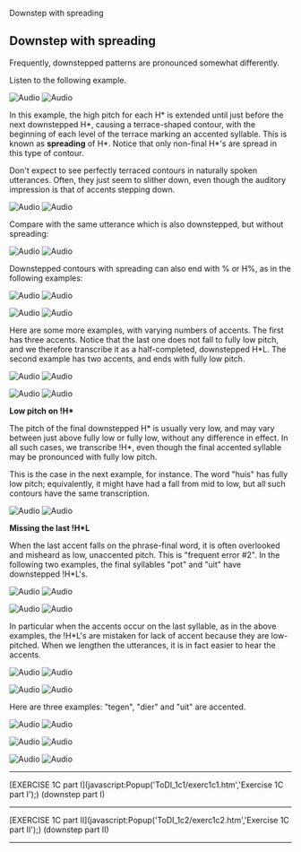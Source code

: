 Downstep with spreading <!-- var popWin // because of the closepopWin() //function it has to be declare global function Popup(URL,NAME) { // alert(URL + NAME); //This opens the window Settings = "toolbar=0, location=0,menubar=0,scrollbars=1," + "left=50,top=20,resizable=1,width=750,height=550" popWin = window.open(URL,"",Settings); popWin.focus(); } function closepopWin() { //This function will close the popup window popWin.close() } function FrameUpdate(URL1, URL2) { parent.audio.location.href = URL1; parent.display.location.href = URL2; } // -->

Downstep with spreading
-----------------------

Frequently, downstepped patterns are pronounced somewhat differently.

Listen to the following example.

![Audio](audio.gif) ![Audio](./audio/gif/115.gif)

In this example, the high pitch for each H\* is extended until just before the next downstepped H\*, causing a terrace-shaped contour, with the beginning of each level of the terrace marking an accented syllable. This is known as **spreading** of H\*. Notice that only non-final H\*'s are spread in this type of contour.

Don't expect to see perfectly terraced contours in naturally spoken utterances. Often, they just seem to slither down, even though the auditory impression is that of accents stepping down.

![Audio](audio.gif) ![Audio](./audio/gif/114.gif)

Compare with the same utterance which is also downstepped, but without spreading:

![Audio](audio.gif) ![Audio](./audio/gif/128.gif)

Downstepped contours with spreading can also end with % or H%, as in the following examples:

![Audio](audio.gif) ![Audio](./audio/gif/321.gif)

![Audio](audio.gif) ![Audio](./audio/gif/319.gif)

Here are some more examples, with varying numbers of accents. The first has three accents. Notice that the last one does not fall to fully low pitch, and we therefore transcribe it as a half-completed, downstepped H\*L. The second example has two accents, and ends with fully low pitch.

![Audio](audio.gif) ![Audio](./audio/gif/116.gif)

![Audio](audio.gif) ![Audio](./audio/gif/157.gif)

**Low pitch on !H\***

The pitch of the final downstepped H\* is usually very low, and may vary between just above fully low or fully low, without any difference in effect. In all such cases, we transcribe !H\*, even though the final accented syllable may be pronounced with fully low pitch.

This is the case in the next example, for instance. The word "huis" has fully low pitch; equivalently, it might have had a fall from mid to low, but all such contours have the same transcription.

![Audio](audio.gif) ![Audio](./audio/gif/049.gif)

**Missing the last !H\*L**

When the last accent falls on the phrase-final word, it is often overlooked and misheard as low, unaccented pitch. This is "frequent error #2". In the following two examples, the final syllables "pot" and "uit" have downstepped !H\*L's.

![Audio](audio.gif) ![Audio](./audio/gif/122.gif)

![Audio](audio.gif) ![Audio](./audio/gif/121.gif)

In particular when the accents occur on the last syllable, as in the above examples, the !H\*L's are mistaken for lack of accent because they are low-pitched. When we lengthen the utterances, it is in fact easier to hear the accents.

![Audio](audio.gif) ![Audio](./audio/gif/123.gif)

![Audio](audio.gif) ![Audio](./audio/gif/124.gif)

Here are three examples: "tegen", "dier" and "uit" are accented.

![Audio](audio.gif) ![Audio](./audio/gif/030a.gif)

![Audio](audio.gif) ![Audio](./audio/gif/030b.gif)

![Audio](audio.gif) ![Audio](./audio/gif/125.gif)

* * *

[EXERCISE 1C part I](javascript:Popup('ToDI_1c1/exerc1c1.htm','Exercise 1C part I');) (downstep part I)

* * *

[EXERCISE 1C part II](javascript:Popup('ToDI_1c2/exerc1c2.htm','Exercise 1C part II');) (downstep part II)

* * *

